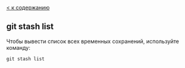 [< к содержанию](./readme.md)

## **git stash list**

Чтобы вывести список всех временных сохранений, используйте команду:

```
git stash list
```